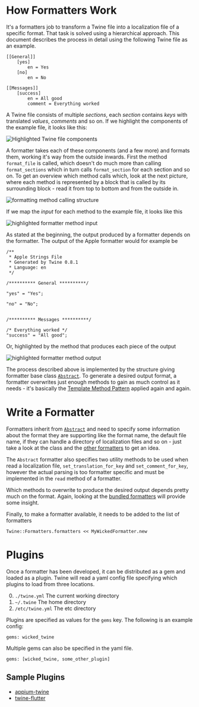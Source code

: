 # How Formatters Work

It's a formatters job to transform a Twine file into a localization file of a specific format. That task is solved using a hierarchical approach. This document describes the process in detail using the following Twine file as an example.

```
[[General]]
	[yes]
		en = Yes
	[no]
		en = No

[[Messages]]
	[success]
		en = All good
		comment = Everything worked
```

A Twine file consists of multiple _sections_, each _section_ contains _keys_ with translated _values_, _comments_ and so on. If we highlight the components of the example file, it looks like this:

![Highlighted Twine file components](assets/formatter_1.png)

A formatter takes each of these components (and a few more) and formats them, working it's way from the outside inwards. First the method `format_file` is called, which doesn't do much more than calling `format_sections` which in turn calls `format_section` for each section and so on. To get an overview which method calls which, look at the next picture, where each method is represented by a block that is called by its surrounding block - read it from top to bottom and from the outside in.

![formatting method calling structure](assets/formatter_2.png)

If we map the _input_ for each method to the example file, it looks like this

![highlighted formatter method input](assets/formatter_3.png)

As stated at the beginning, the output produced by a formatter depends on the formatter. The output of the Apple formatter would for example be

```
/**
 * Apple Strings File
 * Generated by Twine 0.8.1
 * Language: en
 */

/********** General **********/

"yes" = "Yes";

"no" = "No";


/********** Messages **********/

/* Everything worked */
"success" = "All good";
```

Or, highlighted by the method that produces each piece of the output

![highlighted formatter method output](assets/formatter_4.png)

The process described above is implemented by the structure giving formatter base class [`Abstract`](/lib/twine/formatters/abstract.rb). To generate a desired output format, a formatter overwrites just enough methods to gain as much control as it needs - it's basically the [Template Method Pattern](https://en.wikipedia.org/wiki/Template_method_pattern) applied again and again.

# Write a Formatter

Formatters inherit from [`Abstract`](/lib/twine/formatters/abstract.rb) and need to specify some information about the format they are supporting like the format name, the default file name, if they can handle a directory of localization files and so on - just take a look at the class and the [other formatters](/lib/twine/formatters) to get an idea.

The `Abstract` formatter also specifies two utility methods to be used when read a localization file, `set_translation_for_key` and `set_comment_for_key`, however the actual parsing is too formatter specific and must be implemented in the `read` method of a formatter.

Which methods to overwrite to produce the desired output depends pretty much on the format. Again, looking at the [bundled formatters](/lib/twine/formatters) will provide some insight.

Finally, to make a formatter available, it needs to be added to the list of formatters

```
Twine::Formatters.formatters << MyWickedFormatter.new
```

# Plugins

Once a formatter has been developed, it can be distributed as a gem and loaded as a plugin. Twine will read a yaml config file specifying which plugins to load from three locations.

0. `./twine.yml`    The current working directory
0. `~/.twine`       The home directory
0. `/etc/twine.yml` The etc directory

Plugins are specified as values for the `gems` key. The following is an example config:

```
gems: wicked_twine
```

Multiple gems can also be specified in the yaml file.

```
gems: [wicked_twine, some_other_plugin]
```

## Sample Plugins

* [appium-twine](https://github.com/appium/appium_twine)
* [twine-flutter](https://github.com/tiknil/twine-flutter)
